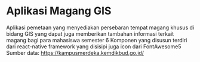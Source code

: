 # Aplikasi Magang GIS

Aplikasi pemetaan yang menyediakan persebaran tempat magang khusus di bidang GIS yang dapat juga memberikan tambahan informasi terkait magang bagi para mahasiswa semester 6
Komponen yang disusun terdiri dari react-native framework yang disisipi juga icon dari FontAwesome5
Sumber data: https://kampusmerdeka.kemdikbud.go.id/

